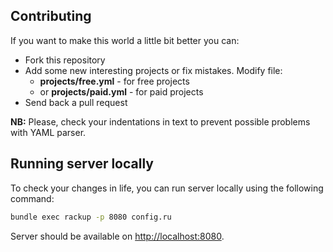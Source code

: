 
## Contributing

If you want to make this world a little bit better you can:

- Fork this repository
- Add some new interesting projects or fix mistakes.
  Modify file:
    - **projects/free.yml** - for free projects
    - or **projects/paid.yml** - for paid projects
- Send back a pull request

**NB:** Please, check your indentations in text to prevent possible problems with YAML parser.


## Running server locally

To check your changes in life, you can run server locally using the following command:

```sh
bundle exec rackup -p 8080 config.ru
```

Server should be available on [http://localhost:8080](http://localhost:8080/).
